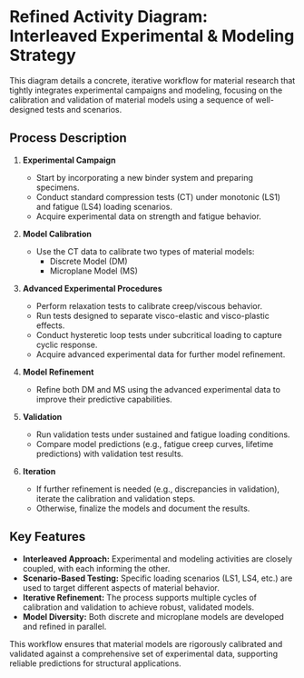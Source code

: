 # Refined Activity Diagram: Interleaved Experimental & Modeling Strategy

This diagram details a concrete, iterative workflow for material research that tightly integrates experimental campaigns and modeling, focusing on the calibration and validation of material models using a sequence of well-designed tests and scenarios.

## Process Description

1. **Experimental Campaign**
   - Start by incorporating a new binder system and preparing specimens.
   - Conduct standard compression tests (CT) under monotonic (LS1) and fatigue (LS4) loading scenarios.
   - Acquire experimental data on strength and fatigue behavior.

2. **Model Calibration**
   - Use the CT data to calibrate two types of material models:
     - Discrete Model (DM)
     - Microplane Model (MS)

3. **Advanced Experimental Procedures**
   - Perform relaxation tests to calibrate creep/viscous behavior.
   - Run tests designed to separate visco-elastic and visco-plastic effects.
   - Conduct hysteretic loop tests under subcritical loading to capture cyclic response.
   - Acquire advanced experimental data for further model refinement.

4. **Model Refinement**
   - Refine both DM and MS using the advanced experimental data to improve their predictive capabilities.

5. **Validation**
   - Run validation tests under sustained and fatigue loading conditions.
   - Compare model predictions (e.g., fatigue creep curves, lifetime predictions) with validation test results.

6. **Iteration**
   - If further refinement is needed (e.g., discrepancies in validation), iterate the calibration and validation steps.
   - Otherwise, finalize the models and document the results.

## Key Features

- **Interleaved Approach:** Experimental and modeling activities are closely coupled, with each informing the other.
- **Scenario-Based Testing:** Specific loading scenarios (LS1, LS4, etc.) are used to target different aspects of material behavior.
- **Iterative Refinement:** The process supports multiple cycles of calibration and validation to achieve robust, validated models.
- **Model Diversity:** Both discrete and microplane models are developed and refined in parallel.

This workflow ensures that material models are rigorously calibrated and validated against a comprehensive set of experimental data, supporting reliable predictions for structural applications.

